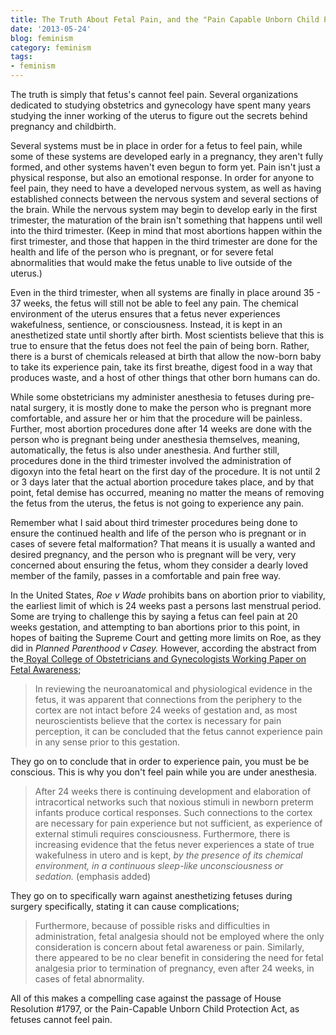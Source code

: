 ```yaml
---
title: The Truth About Fetal Pain, and the "Pain Capable Unborn Child Protection Act"
date: '2013-05-24'
blog: feminism
category: feminism
tags:
- feminism
---
```


The truth is simply that fetus's cannot feel pain. Several organizations dedicated to studying obstetrics and gynecology have spent many years studying the inner working of the uterus to figure out the secrets behind pregnancy and childbirth.

Several systems must be in place in order for a fetus to feel pain, while some of these systems are developed early in a pregnancy, they aren't fully formed, and other systems haven't even begun to form yet. Pain isn't just a physical response, but also an emotional response. In order for anyone to feel pain, they need to have a developed nervous system, as well as having established connects between the nervous system and several sections of the brain. While the nervous system may begin to develop early in the first trimester, the maturation of the brain isn't something that happens until well into the third trimester. (Keep in mind that most abortions happen within the first trimester, and those that happen in the third trimester are done for the health and life of the person who is pregnant, or for severe fetal abnormalities that would make the fetus unable to live outside of the uterus.)

<!--more-->

Even in the third trimester, when all systems are finally in place around 35 - 37 weeks, the fetus will still not be able to feel any pain. The chemical environment of the uterus ensures that a fetus never experiences wakefulness, sentience, or consciousness. Instead, it is kept in an anesthetized state until shortly after birth. Most scientists believe that this is true to ensure that the fetus does not feel the pain of being born. Rather, there is a burst of chemicals released at birth that allow the now-born baby to take its experience pain, take its first breathe, digest food in a way that produces waste, and a host of other things that other born humans can do.

While some obstetricians my administer anesthesia to fetuses during pre-natal surgery, it is mostly done to make the person who is pregnant more comfortable, and assure her or him that the procedure will be painless. Further, most abortion procedures done after 14 weeks are done with the person who is pregnant being under anesthesia themselves, meaning, automatically, the fetus is also under anesthesia. And further still, procedures done in the third trimester involved the administration of digoxyn into the fetal heart on the first day of the procedure. It is not until 2 or 3 days later that the actual abortion procedure takes place, and by that point, fetal demise has occurred, meaning no matter the means of removing the fetus from the uterus, the fetus is not going to experience any pain.

Remember what I said about third trimester procedures being done to ensure the continued health and life of the person who is pregnant or in cases of severe fetal malformation? That means it is usually a wanted and desired pregnancy, and the person who is pregnant will be very, very concerned about ensuring the fetus, whom they consider a dearly loved member of the family, passes in a comfortable and pain free way.

In the United States, <em>Roe v Wade </em> prohibits bans on abortion prior to viability, the earliest limit of which is 24 weeks past a persons last menstrual period. Some are trying to challenge this by saying a fetus can feel pain at 20 weeks gestation, and attempting to ban abortions prior to this point, in hopes of baiting the Supreme Court and getting more limits on Roe, as they did in <em>Planned Parenthood v Casey.</em> However, according the abstract from the<a title="fetal awareness" href="http://www.rcog.org.uk/fetal-awareness-review-research-and-recommendations-practice" target="_blank"> Royal College of Obstetricians and Gynecologists Working Paper on Fetal Awareness</a>;
<blockquote>In reviewing the neuroanatomical and physiological evidence in the fetus, it was apparent that connections from the periphery to the cortex are not intact before 24 weeks of gestation and, as most neuroscientists believe that the cortex is necessary for pain perception, it can be concluded that the fetus cannot experience pain in any sense prior to this gestation.</blockquote>
They go on to conclude that in order to experience pain, you must be be conscious. This is why you don't feel pain while you are under anesthesia.
<blockquote>After 24 weeks there is continuing development and elaboration of intracortical networks such that noxious stimuli in newborn preterm infants produce cortical responses. Such connections to the cortex are necessary for pain experience but not sufficient, as experience of external stimuli requires consciousness. Furthermore, there is increasing evidence that the fetus never experiences a state of true wakefulness in utero and is kept, <em>by the presence of its chemical environment, in a continuous sleep-like unconsciousness or sedation. </em>(emphasis added)</blockquote>
They go on to specifically warn against anesthetizing fetuses during surgery specifically, stating it can cause complications;
<blockquote>Furthermore, because of possible risks and difficulties in administration, fetal analgesia should not be employed where the only consideration is concern about fetal awareness or pain. Similarly, there appeared to be no clear benefit in considering the need for fetal analgesia prior to termination of pregnancy, even after 24 weeks, in cases of fetal abnormality.</blockquote>
All of this makes a compelling case against the passage of House Resolution #1797, or the Pain-Capable Unborn Child Protection Act, as fetuses cannot feel pain.
